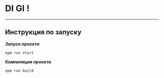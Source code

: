# **DI GI** !

---
## Инструкция по запуску

***Запуск проекта***
```
npm run start
```

***Компиляция проекта***
```
npm run build  
```

